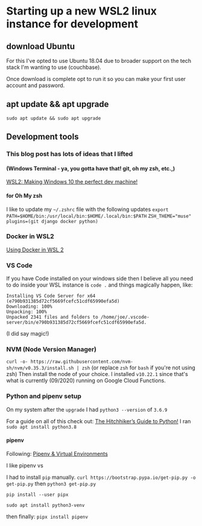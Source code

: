 # Starting up a new WSL2 linux instance for development

## download Ubuntu
For this I've opted to use Ubuntu 18.04 due to broader support on the tech stack I'm wanting to use (couchbase).

Once download is complete opt to run it so you can make your first user account and password.


## apt update && apt upgrade
`sudo apt update && sudo apt upgrade`

## Development tools
### This blog post has lots of ideas that I lifted
#### (Windows Terminal - ya, you gotta have that! git, oh my zsh, etc.,)

[WSL2: Making Windows 10 the perfect dev machine!](https://partlycloudy.blog/2020/06/05/wsl2-making-windows-10-the-perfect-dev-machine/)

#### for Oh My zsh
I like to update my `~/.zshrc` file with the following updates
`export PATH=$HOME/bin:/usr/local/bin:$HOME/.local/bin:$PATH`
`ZSH_THEME="muse"`
`plugins=(git django docker python)`

### Docker in WSL2
[Using Docker in WSL 2](https://code.visualstudio.com/blogs/2020/03/02/docker-in-wsl2)

### VS Code
If you have Code installed on your windows side then I believe all you need to do inside your WSL instance is `code .`
and things magically happen, like:
```
Installing VS Code Server for x64 (e790b931385d72cf5669fcefc51cdf65990efa5d)
Downloading: 100%
Unpacking: 100%
Unpacked 2341 files and folders to /home/joe/.vscode-server/bin/e790b931385d72cf5669fcefc51cdf65990efa5d.
```
(I did say magic!)

### NVM (Node Version Manager)
`curl -o- https://raw.githubusercontent.com/nvm-sh/nvm/v0.35.3/install.sh | zsh` (or replace `zsh` for `bash` if you're not using zsh)
 Then install the node of your choice. I installed `v10.22.1` since that's what is currently (09/2020) running on Google Cloud Functions.

### Python and pipenv setup

On my system after the `upgrade` I had `python3 --version` of `3.6.9`

For a guide on all of this check out: [The Hitchhiker’s Guide to Python!](https://docs.python-guide.org/starting/install3/linux/#install3-linux)
I ran `sudo apt install python3.8`

#### pipenv
Following: 
[Pipenv & Virtual Environments](https://pipenv.pypa.io/en/latest/install/#installing-pipenv)

I like pipenv vs 

I had to install `pip` manually.
[]()
`curl https://bootstrap.pypa.io/get-pip.py -o get-pip.py`
then
`python3 get-pip.py`

`pip install --user pipx`

`sudo apt install python3-venv`

then finally:
`pipx install pipenv`

